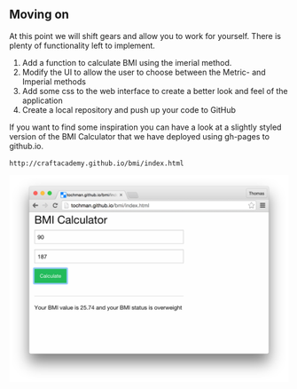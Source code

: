 ## Moving on

At this point we will shift gears and allow you to work for yourself. There is plenty of functionality left to implement. 

1. Add a function to calculate BMI using the imerial method.
2. Modify the UI to allow the user to choose between the Metric- and Imperial methods
3. Add some css to the web interface to create a better look and feel of the application
4. Create a local repository and push up your code to GitHub


If you want to find some inspiration you can have a look at a slightly styled version of the BMI Calculator that we have deployed using gh-pages to github.io.

```
http://craftacademy.github.io/bmi/index.html
```

![BMI Calculator with Foundation 6 css framework](../images/deployed_styled_calculator.png)


